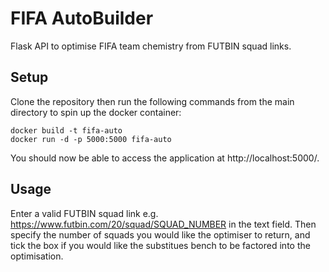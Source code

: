 # FIFA AutoBuilder
Flask API to optimise FIFA team chemistry from FUTBIN squad links.

## Setup
Clone the repository then run the following commands from the main directory to spin up the docker container:

```
docker build -t fifa-auto
docker run -d -p 5000:5000 fifa-auto
```

You should now be able to access the application at http://localhost:5000/.

## Usage

Enter a valid FUTBIN squad link e.g. https://www.futbin.com/20/squad/SQUAD_NUMBER in the text field. Then specify the number of squads you would like the optimiser to return, and tick the box if you would like the substitues bench to be factored into the optimisation.
